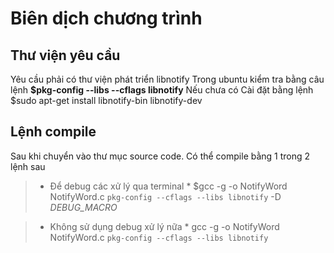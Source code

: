 # Biên dịch chương trình #
## Thư viện yêu cầu ##
Yêu cầu phải có thư viện phát triển libnotify
Trong ubuntu kiểm tra bằng câu lệnh
**$pkg-config --libs --cflags libnotify**
Nếu chưa có
Cài đặt bằng lệnh
$sudo apt-get install libnotify-bin libnotify-dev

## Lệnh compile ##
Sau khi chuyển vào thư mục source code.
Có thể compile bằng 1 trong 2 lệnh sau
> + Để debug các xử lý qua terminal
    * $gcc -g -o NotifyWord NotifyWord.c `pkg-config --cflags --libs libnotify` -D _DEBUG\_MACRO_

> + Không sử dụng debug xử lý nữa
    * gcc -g -o NotifyWord NotifyWord.c `pkg-config --cflags --libs libnotify`